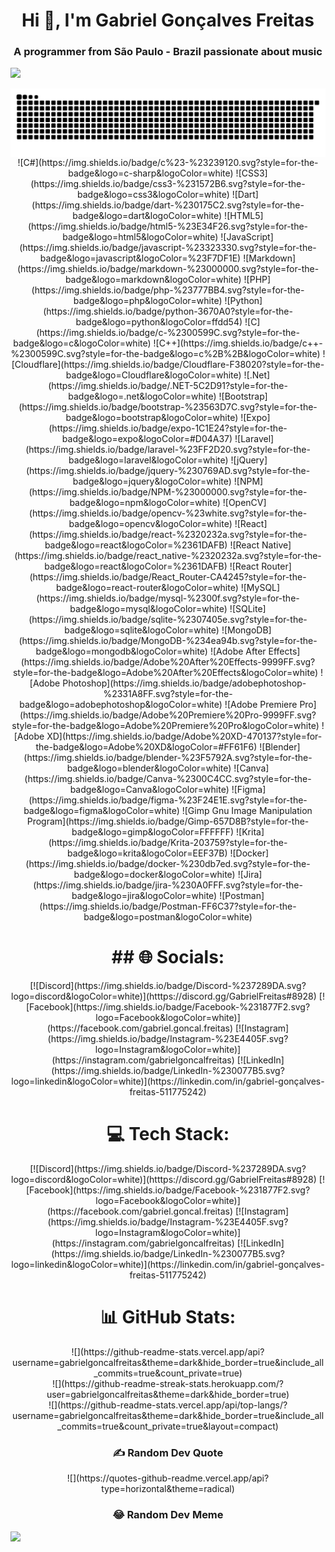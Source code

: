 <h1 align="center">Hi 👋, I'm Gabriel Gonçalves Freitas</h1>
<h3 align="center">A programmer from São Paulo - Brazil passionate about music</h3>

[![](https://visitcount.itsvg.in/api?id=gabrielgoncalfreitas&icon=0&color=0)](https://visitcount.itsvg.in)

<img align="center" src="snake.svg">

<div align="center">
![C#](https://img.shields.io/badge/c%23-%23239120.svg?style=for-the-badge&logo=c-sharp&logoColor=white) ![CSS3](https://img.shields.io/badge/css3-%231572B6.svg?style=for-the-badge&logo=css3&logoColor=white) ![Dart](https://img.shields.io/badge/dart-%230175C2.svg?style=for-the-badge&logo=dart&logoColor=white) ![HTML5](https://img.shields.io/badge/html5-%23E34F26.svg?style=for-the-badge&logo=html5&logoColor=white) ![JavaScript](https://img.shields.io/badge/javascript-%23323330.svg?style=for-the-badge&logo=javascript&logoColor=%23F7DF1E) ![Markdown](https://img.shields.io/badge/markdown-%23000000.svg?style=for-the-badge&logo=markdown&logoColor=white) ![PHP](https://img.shields.io/badge/php-%23777BB4.svg?style=for-the-badge&logo=php&logoColor=white) ![Python](https://img.shields.io/badge/python-3670A0?style=for-the-badge&logo=python&logoColor=ffdd54) ![C](https://img.shields.io/badge/c-%2300599C.svg?style=for-the-badge&logo=c&logoColor=white) ![C++](https://img.shields.io/badge/c++-%2300599C.svg?style=for-the-badge&logo=c%2B%2B&logoColor=white) ![Cloudflare](https://img.shields.io/badge/Cloudflare-F38020?style=for-the-badge&logo=Cloudflare&logoColor=white) ![.Net](https://img.shields.io/badge/.NET-5C2D91?style=for-the-badge&logo=.net&logoColor=white) ![Bootstrap](https://img.shields.io/badge/bootstrap-%23563D7C.svg?style=for-the-badge&logo=bootstrap&logoColor=white) ![Expo](https://img.shields.io/badge/expo-1C1E24?style=for-the-badge&logo=expo&logoColor=#D04A37) ![Laravel](https://img.shields.io/badge/laravel-%23FF2D20.svg?style=for-the-badge&logo=laravel&logoColor=white) ![jQuery](https://img.shields.io/badge/jquery-%230769AD.svg?style=for-the-badge&logo=jquery&logoColor=white) ![NPM](https://img.shields.io/badge/NPM-%23000000.svg?style=for-the-badge&logo=npm&logoColor=white) ![OpenCV](https://img.shields.io/badge/opencv-%23white.svg?style=for-the-badge&logo=opencv&logoColor=white) ![React](https://img.shields.io/badge/react-%2320232a.svg?style=for-the-badge&logo=react&logoColor=%2361DAFB) ![React Native](https://img.shields.io/badge/react_native-%2320232a.svg?style=for-the-badge&logo=react&logoColor=%2361DAFB) ![React Router](https://img.shields.io/badge/React_Router-CA4245?style=for-the-badge&logo=react-router&logoColor=white) ![MySQL](https://img.shields.io/badge/mysql-%2300f.svg?style=for-the-badge&logo=mysql&logoColor=white) ![SQLite](https://img.shields.io/badge/sqlite-%2307405e.svg?style=for-the-badge&logo=sqlite&logoColor=white) ![MongoDB](https://img.shields.io/badge/MongoDB-%234ea94b.svg?style=for-the-badge&logo=mongodb&logoColor=white) ![Adobe After Effects](https://img.shields.io/badge/Adobe%20After%20Effects-9999FF.svg?style=for-the-badge&logo=Adobe%20After%20Effects&logoColor=white) ![Adobe Photoshop](https://img.shields.io/badge/adobephotoshop-%2331A8FF.svg?style=for-the-badge&logo=adobephotoshop&logoColor=white) ![Adobe Premiere Pro](https://img.shields.io/badge/Adobe%20Premiere%20Pro-9999FF.svg?style=for-the-badge&logo=Adobe%20Premiere%20Pro&logoColor=white) ![Adobe XD](https://img.shields.io/badge/Adobe%20XD-470137?style=for-the-badge&logo=Adobe%20XD&logoColor=#FF61F6) ![Blender](https://img.shields.io/badge/blender-%23F5792A.svg?style=for-the-badge&logo=blender&logoColor=white) ![Canva](https://img.shields.io/badge/Canva-%2300C4CC.svg?style=for-the-badge&logo=Canva&logoColor=white) 	![Figma](https://img.shields.io/badge/figma-%23F24E1E.svg?style=for-the-badge&logo=figma&logoColor=white) ![Gimp Gnu Image Manipulation Program](https://img.shields.io/badge/Gimp-657D8B?style=for-the-badge&logo=gimp&logoColor=FFFFFF) ![Krita](https://img.shields.io/badge/Krita-203759?style=for-the-badge&logo=krita&logoColor=EEF37B) ![Docker](https://img.shields.io/badge/docker-%230db7ed.svg?style=for-the-badge&logo=docker&logoColor=white) ![Jira](https://img.shields.io/badge/jira-%230A0FFF.svg?style=for-the-badge&logo=jira&logoColor=white) ![Postman](https://img.shields.io/badge/Postman-FF6C37?style=for-the-badge&logo=postman&logoColor=white)
</div>

<h1 align="center">## 🌐 Socials:</h1>
<p align="center"> 
[![Discord](https://img.shields.io/badge/Discord-%237289DA.svg?logo=discord&logoColor=white)](htttps://discord.gg/GabrielFreitas#8928) [![Facebook](https://img.shields.io/badge/Facebook-%231877F2.svg?logo=Facebook&logoColor=white)](https://facebook.com/gabriel.goncal.freitas) [![Instagram](https://img.shields.io/badge/Instagram-%23E4405F.svg?logo=Instagram&logoColor=white)](https://instagram.com/gabrielgoncalfreitas) [![LinkedIn](https://img.shields.io/badge/LinkedIn-%230077B5.svg?logo=linkedin&logoColor=white)](https://linkedin.com/in/gabriel-gonçalves-freitas-511775242) 
</p>

<h1 align="center">💻 Tech Stack:</h1>
<p align="center"> 
[![Discord](https://img.shields.io/badge/Discord-%237289DA.svg?logo=discord&logoColor=white)](htttps://discord.gg/GabrielFreitas#8928) [![Facebook](https://img.shields.io/badge/Facebook-%231877F2.svg?logo=Facebook&logoColor=white)](https://facebook.com/gabriel.goncal.freitas) [![Instagram](https://img.shields.io/badge/Instagram-%23E4405F.svg?logo=Instagram&logoColor=white)](https://instagram.com/gabrielgoncalfreitas) [![LinkedIn](https://img.shields.io/badge/LinkedIn-%230077B5.svg?logo=linkedin&logoColor=white)](https://linkedin.com/in/gabriel-gonçalves-freitas-511775242) 
</p>

<h1 align="center">📊 GitHub Stats:</h1>
<p align="center"> 
![](https://github-readme-stats.vercel.app/api?username=gabrielgoncalfreitas&theme=dark&hide_border=true&include_all_commits=true&count_private=true)<br/>
![](https://github-readme-streak-stats.herokuapp.com/?user=gabrielgoncalfreitas&theme=dark&hide_border=true)<br/>
![](https://github-readme-stats.vercel.app/api/top-langs/?username=gabrielgoncalfreitas&theme=dark&hide_border=true&include_all_commits=true&count_private=true&layout=compact)
</p>

<h3 align="center">✍️ Random Dev Quote</h3>
<p align="center"> 
![](https://quotes-github-readme.vercel.app/api?type=horizontal&theme=radical)
</p>

<h3 align="center">😂 Random Dev Meme</h3>
<img src="https://random-memer.herokuapp.com/" width="512px"/>
